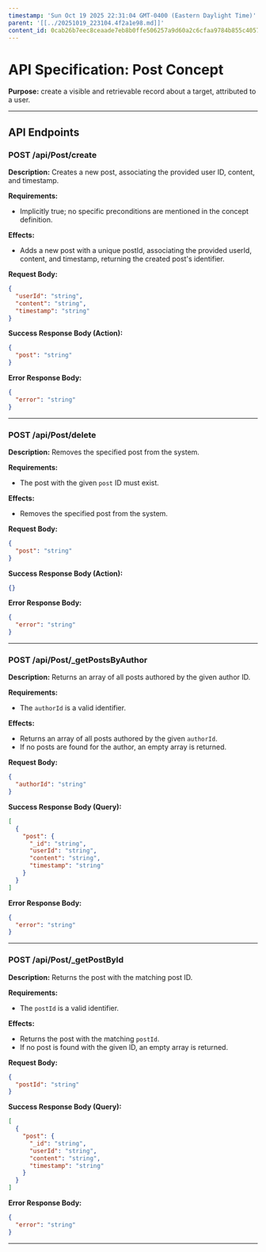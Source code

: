 ```yaml
---
timestamp: 'Sun Oct 19 2025 22:31:04 GMT-0400 (Eastern Daylight Time)'
parent: '[[../20251019_223104.4f2a1e98.md]]'
content_id: 0cab26b7eec8ceaade7eb8b0ffe506257a9d60a2c6cfaa9784b855c40575e1ed
---
```


# API Specification: Post Concept

**Purpose:** create a visible and retrievable record about a target, attributed to a user.

***

## API Endpoints

### POST /api/Post/create

**Description:** Creates a new post, associating the provided user ID, content, and timestamp.

**Requirements:**

* Implicitly true; no specific preconditions are mentioned in the concept definition.

**Effects:**

* Adds a new post with a unique postId, associating the provided userId, content, and timestamp, returning the created post's identifier.

**Request Body:**

```json
{
  "userId": "string",
  "content": "string",
  "timestamp": "string"
}
```

**Success Response Body (Action):**

```json
{
  "post": "string"
}
```

**Error Response Body:**

```json
{
  "error": "string"
}
```

***

### POST /api/Post/delete

**Description:** Removes the specified post from the system.

**Requirements:**

* The post with the given `post` ID must exist.

**Effects:**

* Removes the specified post from the system.

**Request Body:**

```json
{
  "post": "string"
}
```

**Success Response Body (Action):**

```json
{}
```

**Error Response Body:**

```json
{
  "error": "string"
}
```

***

### POST /api/Post/\_getPostsByAuthor

**Description:** Returns an array of all posts authored by the given author ID.

**Requirements:**

* The `authorId` is a valid identifier.

**Effects:**

* Returns an array of all posts authored by the given `authorId`.
* If no posts are found for the author, an empty array is returned.

**Request Body:**

```json
{
  "authorId": "string"
}
```

**Success Response Body (Query):**

```json
[
  {
    "post": {
      "_id": "string",
      "userId": "string",
      "content": "string",
      "timestamp": "string"
    }
  }
]
```

**Error Response Body:**

```json
{
  "error": "string"
}
```

***

### POST /api/Post/\_getPostById

**Description:** Returns the post with the matching post ID.

**Requirements:**

* The `postId` is a valid identifier.

**Effects:**

* Returns the post with the matching `postId`.
* If no post is found with the given ID, an empty array is returned.

**Request Body:**

```json
{
  "postId": "string"
}
```

**Success Response Body (Query):**

```json
[
  {
    "post": {
      "_id": "string",
      "userId": "string",
      "content": "string",
      "timestamp": "string"
    }
  }
]
```

**Error Response Body:**

```json
{
  "error": "string"
}
```

***

